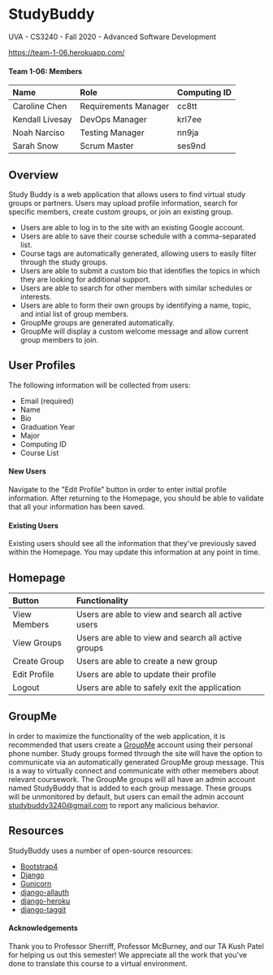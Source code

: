 # StudyBuddy
UVA - CS3240 - Fall 2020 - Advanced Software Development

https://team-1-06.herokuapp.com/

#### Team 1-06: Members

| Name | Role | Computing ID |
|:-|:-|:-|
| Caroline Chen | Requirements Manager | cc8tt |
| Kendall Livesay | DevOps Manager | krl7ee |
| Noah Narciso | Testing Manager | nn9ja |
| Sarah Snow | Scrum Master | ses9nd |

## Overview
Study Buddy is a web application that allows users to find virtual study groups or partners. Users may upload profile information, search for specific members, create custom groups, or join an existing group. 

  - Users are able to log in to the site with an existing Google account. 
  - Users are able to save their course schedule with a comma-separated list. 
  - Course tags are automatically generated, allowing users to easily filter through the study groups.
  - Users are able to submit a custom bio that identifies the topics in which they are looking for additional support. 
  - Users are able to search for other members with similar schedules or interests. 
  - Users are able to form their own groups by identifying a name, topic, and intial list of group members. 
  - GroupMe groups are generated automatically.
  - GroupMe will display a custom welcome message and allow current group members to join.
  
## User Profiles
The following information will be collected from users: 
  - Email (required)
  - Name
  - Bio
  - Graduation Year
  - Major
  - Computing ID
  - Course List
  
#### New Users
Navigate to the "Edit Profile" button in order to enter initial profile information. After returning to the Homepage, you should be able to validate that all your information has been saved.

#### Existing Users
Existing users should see all the information that they've previously saved within the Homepage. You may update this information at any point in time.

## Homepage 
| Button | Functionality  |
|:-|:-|
| View Members | Users are able to view and search all active users  |
| View Groups  | Users are able to view and search all active groups |
| Create Group | Users are able to create a new group                |
| Edit Profile | Users are able to update their profile              |
| Logout       | Users are able to safely exit the application       | 

## GroupMe
In order to maximize the functionality of the web application, it is recommended that users create a [GroupMe] account using their personal phone number. Study groups formed through the site will have the option to communicate via an automatically generated GroupMe group message. This is a way to virtually connect and communicate with other memebers about relevant coursework. The GroupMe groups will all have an admin account named StudyBuddy that is added to each group message. These groups will be unmonitored by default, but users can email the admin account studybuddy3240@gmail.com to report any malicious behavior.

## Resources
StudyBuddy uses a number of open-source resources:

* [Bootstrap4]
* [Django]
* [Gunicorn]
* [django-allauth]
* [django-heroku]
* [django-taggit]

#### Acknowledgements
Thank you to Professor Sherriff, Professor McBurney, and our TA Kush Patel for helping us out this semester! We appreciate all the work that you've done to translate this course to a virtual environment. 

[//]: #
[GroupMe]: <https://web.groupme.com/>
[Bootstrap4]: <https://getbootstrap.com/>
[Django]: <https://www.djangoproject.com/>
[Gunicorn]: <https://gunicorn.org/>
[django-allauth]: <https://django-allauth.readthedocs.io/>
[django-heroku]: <https://devcenter.heroku.com/articles/deploying-python>
[django-taggit]: <https://django-taggit.readthedocs.io/>
[GroupyAPI]: <https://pypi.org/project/GroupyAPI/>
